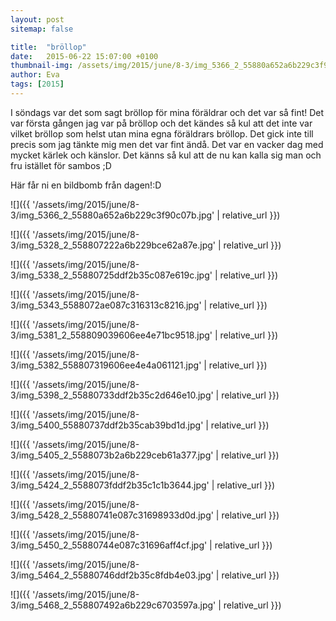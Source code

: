 ```yaml
---
layout: post
sitemap: false

title:  "bröllop"
date:   2015-06-22 15:07:00 +0100
thumbnail-img: /assets/img/2015/june/8-3/img_5366_2_55880a652a6b229c3f90c07b.jpg
author: Eva
tags: [2015]
---
```


I söndags var det som sagt bröllop för mina föräldrar och det var så fint! Det var första gången jag var på bröllop och det kändes så kul att det inte var vilket bröllop som helst utan mina egna föräldrars bröllop. Det gick inte till precis som jag tänkte mig men det var fint ändå. Det var en vacker dag med mycket kärlek och känslor. Det känns så kul att de nu kan kalla sig man och fru istället för sambos ;D 

Här får ni en bildbomb från dagen!:D

![]({{ '/assets/img/2015/june/8-3/img_5366_2_55880a652a6b229c3f90c07b.jpg'  | relative_url }})

![]({{ '/assets/img/2015/june/8-3/img_5328_2_558807222a6b229bce62a87e.jpg'  | relative_url }})

![]({{ '/assets/img/2015/june/8-3/img_5338_2_55880725ddf2b35c087e619c.jpg'  | relative_url }})

![]({{ '/assets/img/2015/june/8-3/img_5343_5588072ae087c316313c8216.jpg'  | relative_url }})

![]({{ '/assets/img/2015/june/8-3/img_5381_2_558809039606ee4e71bc9518.jpg'  | relative_url }})

![]({{ '/assets/img/2015/june/8-3/img_5382_558807319606ee4e4a061121.jpg'  | relative_url }})

![]({{ '/assets/img/2015/june/8-3/img_5398_2_55880733ddf2b35c2d646e10.jpg'  | relative_url }})

![]({{ '/assets/img/2015/june/8-3/img_5400_55880737ddf2b35cab39bd1d.jpg'  | relative_url }})

![]({{ '/assets/img/2015/june/8-3/img_5405_2_5588073b2a6b229ceb61a377.jpg'  | relative_url }})

![]({{ '/assets/img/2015/june/8-3/img_5424_2_5588073fddf2b35c1c1b3644.jpg'  | relative_url }})

![]({{ '/assets/img/2015/june/8-3/img_5428_2_55880741e087c31698933d0d.jpg'  | relative_url }})

![]({{ '/assets/img/2015/june/8-3/img_5450_2_55880744e087c31696aff4cf.jpg'  | relative_url }})

![]({{ '/assets/img/2015/june/8-3/img_5464_2_55880746ddf2b35c8fdb4e03.jpg'  | relative_url }})

![]({{ '/assets/img/2015/june/8-3/img_5468_2_558807492a6b229c6703597a.jpg'  | relative_url }})

